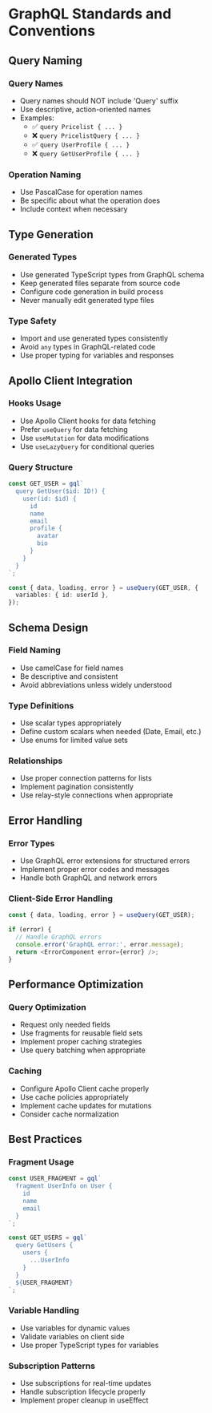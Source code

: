 # GraphQL Standards and Conventions

## Query Naming

### Query Names

- Query names should NOT include 'Query' suffix
- Use descriptive, action-oriented names
- Examples:
  - ✅ `query Pricelist { ... }`
  - ❌ `query PricelistQuery { ... }`
  - ✅ `query UserProfile { ... }`
  - ❌ `query GetUserProfile { ... }`

### Operation Naming

- Use PascalCase for operation names
- Be specific about what the operation does
- Include context when necessary

## Type Generation

### Generated Types

- Use generated TypeScript types from GraphQL schema
- Keep generated files separate from source code
- Configure code generation in build process
- Never manually edit generated type files

### Type Safety

- Import and use generated types consistently
- Avoid `any` types in GraphQL-related code
- Use proper typing for variables and responses

## Apollo Client Integration

### Hooks Usage

- Use Apollo Client hooks for data fetching
- Prefer `useQuery` for data fetching
- Use `useMutation` for data modifications
- Use `useLazyQuery` for conditional queries

### Query Structure

```typescript
const GET_USER = gql`
  query GetUser($id: ID!) {
    user(id: $id) {
      id
      name
      email
      profile {
        avatar
        bio
      }
    }
  }
`;

const { data, loading, error } = useQuery(GET_USER, {
  variables: { id: userId },
});
```

## Schema Design

### Field Naming

- Use camelCase for field names
- Be descriptive and consistent
- Avoid abbreviations unless widely understood

### Type Definitions

- Use scalar types appropriately
- Define custom scalars when needed (Date, Email, etc.)
- Use enums for limited value sets

### Relationships

- Use proper connection patterns for lists
- Implement pagination consistently
- Use relay-style connections when appropriate

## Error Handling

### Error Types

- Use GraphQL error extensions for structured errors
- Implement proper error codes and messages
- Handle both GraphQL and network errors

### Client-Side Error Handling

```typescript
const { data, loading, error } = useQuery(GET_USER);

if (error) {
  // Handle GraphQL errors
  console.error('GraphQL error:', error.message);
  return <ErrorComponent error={error} />;
}
```

## Performance Optimization

### Query Optimization

- Request only needed fields
- Use fragments for reusable field sets
- Implement proper caching strategies
- Use query batching when appropriate

### Caching

- Configure Apollo Client cache properly
- Use cache policies appropriately
- Implement cache updates for mutations
- Consider cache normalization

## Best Practices

### Fragment Usage

```typescript
const USER_FRAGMENT = gql`
  fragment UserInfo on User {
    id
    name
    email
  }
`;

const GET_USERS = gql`
  query GetUsers {
    users {
      ...UserInfo
    }
  }
  ${USER_FRAGMENT}
`;
```

### Variable Handling

- Use variables for dynamic values
- Validate variables on client side
- Use proper TypeScript types for variables

### Subscription Patterns

- Use subscriptions for real-time updates
- Handle subscription lifecycle properly
- Implement proper cleanup in useEffect
